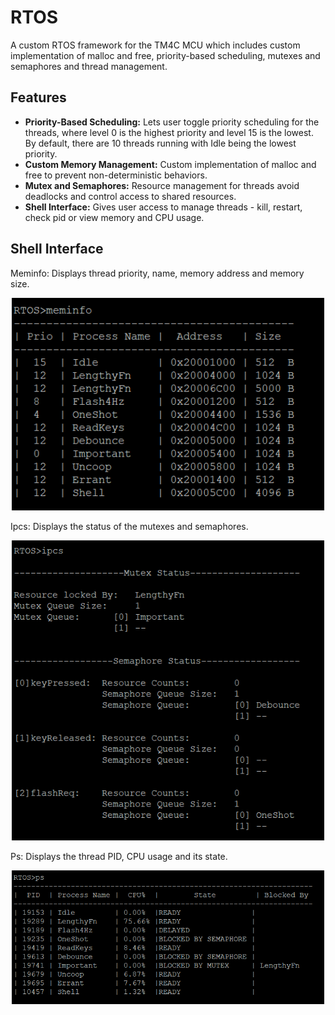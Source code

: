 # RTOS
A custom RTOS framework for the TM4C MCU which includes custom implementation of malloc and free, priority-based scheduling, mutexes and semaphores and thread management.

## Features 
- **Priority-Based Scheduling:** Lets user toggle priority scheduling for the threads, where level 0 is the highest priority and level 15 is the lowest. By default, there are 10 threads running with Idle being the lowest priority.
- **Custom Memory Management:** Custom implementation of malloc and free to prevent non-deterministic behaviors.
- **Mutex and Semaphores:** Resource management for threads avoid deadlocks and control access to shared resources.  
- **Shell Interface:** Gives user access to manage threads - kill, restart, check pid or view memory and CPU usage.

  
## Shell Interface
Meminfo: Displays thread priority, name, memory address and memory size.
<p align = center> <img src = "Documentation/meminfo.png" width="500" > </p>

Ipcs: Displays the status of the mutexes and semaphores.
<p align = center> <img src = "Documentation/ipcs.png" width="500" > </p>

Ps: Displays the thread PID, CPU usage and its state.
<p align = center> <img src = "Documentation/ps_command.png" width="500" ></p>

